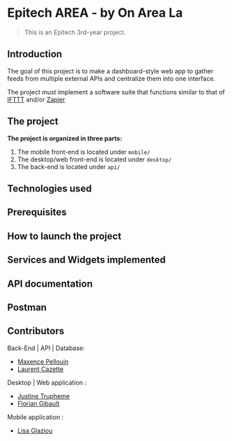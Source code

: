 # Epitech AREA - by On Area La
> This is an Epitech 3rd-year project.

## Introduction
The goal of this project is to make a dashboard-style web app to gather feeds from multiple external APIs and centralize them into one interface.

The project must implement a software suite that functions similar to that of [IFTTT](https://ifttt.com/) and/or [Zapier](https://zapier.com/)

## The project
<strong>The project is organized in three parts:</strong>
1. The mobile front-end is located under `mobile/`
2. The desktop/web front-end is located under `desktop/`
3. The back-end is located under `api/`

## Technologies used

## Prerequisites

## How to launch the project

## Services and Widgets implemented

## API documentation

## Postman

## Contributors
Back-End | API | Database:
- [Maxence Pellouin](https://github.com/mpellouin)
- [Laurent Cazette](https://github.com/Laurent-cazette)

Desktop | Web application :
- [Justine Trupheme](https://github.com/Flackho)
- [Florian Gibault](https://github.com/Fgib)

Mobile application :
- [Lisa Glaziou](https://github.com/LisaGHeclys)
